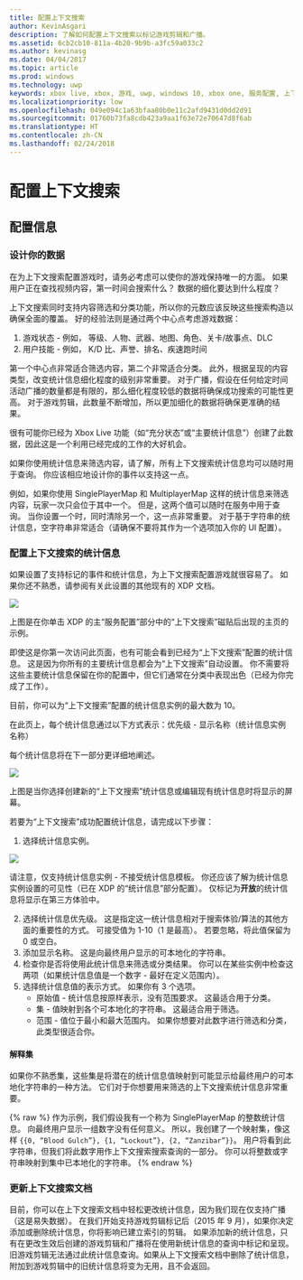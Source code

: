 ```yaml
---
title: 配置上下文搜索
author: KevinAsgari
description: 了解如何配置上下文搜索以标记游戏剪辑和广播。
ms.assetid: 6cb2cb10-811a-4b20-9b9b-a3fc59a033c2
ms.author: kevinasg
ms.date: 04/04/2017
ms.topic: article
ms.prod: windows
ms.technology: uwp
keywords: xbox live, xbox, 游戏, uwp, windows 10, xbox one, 服务配置, 上下文搜索, 游戏剪辑, 广播
ms.localizationpriority: low
ms.openlocfilehash: 049e094c1a63bfaa80b0e11c2afd9431d0dd2d91
ms.sourcegitcommit: 01760b73fa8cdb423a9aa1f63e72e70647d8f6ab
ms.translationtype: HT
ms.contentlocale: zh-CN
ms.lasthandoff: 02/24/2018
---
```

# <a name="configuring-contextual-search"></a>配置上下文搜索

## <a name="configuration-info"></a>配置信息

### <a name="designing-your-data"></a>设计你的数据
在为上下文搜索配置游戏时，请务必考虑可以使你的游戏保持唯一的方面。  如果用户正在查找视频内容，第一时间会搜索什么？  数据的细化要达到什么程度？

上下文搜索同时支持内容筛选和分类功能，所以你的元数应该反映这些搜索构造以确保全面的覆盖。  好的经验法则是通过两个中心点考虑游戏数据：
1. 游戏状态 - 例如，  等级、人物、武器、地图、角色、关卡/故事点、DLC
2. 用户技能 - 例如， K/D 比、声誉、排名、疾速跑时间

第一个中心点非常适合筛选内容，第二个非常适合分类。  此外，根据呈现的内容类型，改变统计信息细化程度的级别非常重要。  对于广播，假设在任何给定时间活动广播的数量都是有限的，那么细化程度较低的数据将确保成功搜索的可能性更高。  对于游戏剪辑，此数量不断增加，所以更加细化的数据将确保更准确的结果。

很有可能你已经为 Xbox Live 功能（如“充分状态”或“主要统计信息”）创建了此数据，因此这是一个利用已经完成的工作的大好机会。

如果你使用统计信息来筛选内容，请了解，所有上下文搜索统计信息均可以随时用于查询。  你应该相应地设计你的事件以支持这一点。

例如，如果你使用 SinglePlayerMap 和 MultiplayerMap 这样的统计信息来筛选内容，玩家一次只会位于其中一个。  但是，这两个值可以随时在服务中用于查询。  当你设置一个时，同时清除另一个，这一点非常重要。  对于基于字符串的统计信息，空字符串非常适合（请确保不要将其作为一个选项加入你的 UI 配置）。

### <a name="configuring-a-stat-for-contextual-search"></a>配置上下文搜索的统计信息
如果设置了支持标记的事件和统计信息，为上下文搜索配置游戏就很容易了。  如果你还不熟悉，请参阅有关此设置的其他现有的 XDP 文档。

![](../images/contextual_search/config02.png)

上图是在你单击 XDP 的主“服务配置”部分中的“上下文搜索”磁贴后出现的主页的示例。

即使这是你第一次访问此页面，也有可能会看到已经为“上下文搜索”配置的统计信息。  这是因为你所有的主要统计信息都会为“上下文搜索”自动设置。 你不需要将这些主要统计信息保留在你的配置中，但它们通常在分类中表现出色（已经为你完成了工作）。

目前，你可以为“上下文搜索”配置的统计信息实例的最大数为 10。

在此页上，每个统计信息通过以下方式表示：优先级 - 显示名称（统计信息实例名称）

每个统计信息将在下一部分更详细地阐述。

![](../images/contextual_search/config01.png)

上图是当你选择创建新的“上下文搜索”统计信息或编辑现有统计信息时将显示的屏幕。

若要为“上下文搜索”成功配置统计信息，请完成以下步骤：
1. 选择统计信息实例。

  ![](../images/contextual_search/config03.png)

  请注意，仅支持统计信息实例 - 不接受统计信息模板。  你还应该了解为统计信息实例设置的可见性（已在 XDP 的“统计信息”部分配置）。  仅标记为**开放**的统计信息将显示在第三方体验中。

2. 选择统计信息优先级。 这是指定这一统计信息相对于搜索体验/算法的其他方面的重要性的方式。  可接受值为 1-10（1 是最高）。  若要忽略，将此值保留为 0 或空白。
3. 添加显示名称。  这是向最终用户显示的可本地化的字符串。
4. 检查你是否将使用此统计信息来筛选或分类结果。  你可以在某些实例中检查这两项（如果统计信息值是一个数字 - 最好在定义范围内）。
5. 选择统计信息值的表示方式。  如果你有 3 个选项。
   * 原始值 - 统计信息按原样表示，没有范围要求。  这最适合用于分类。
   * 集 - 值映射到各个可本地化的字符串。  这最适合用于筛选。
   * 范围 - 值位于最小和最大范围内。  如果你想要对此数字进行筛选和分类，此类型很适合你。

#### <a name="explaining-sets"></a>解释集
如果你不熟悉集，这些集是将潜在的统计信息值映射到可能显示给最终用户的可本地化字符串的一种方法。  它们对于你想要用来筛选的上下文搜索统计信息非常重要。

{% raw %} 作为示例，我们假设我有一个称为 SinglePlayerMap 的整数统计信息。  向最终用户显示一组数字没有任何意义。  所以，我创建了一个映射集，像这样 ```{{0, “Blood Gulch”}, {1, “Lockout”}, {2, “Zanzibar”}}```。  用户将看到此字符串，但我们将此数字用作上下文搜索搜索查询的一部分。  你可以将整数或字符串映射到集中已本地化的字符串。
{% endraw %}

### <a name="updating-your-contextual-search-document"></a>更新上下文搜索文档
目前，你可以在上下文搜索文档中轻松更改统计信息，因为我们现在仅支持广播（这是易失数据）。  在我们开始支持游戏剪辑标记后（2015 年 9 月），如果你决定添加或删除统计信息，你将影响已建立索引的剪辑。  如果添加新的统计信息，只有在更改生效后创建的游戏剪辑和广播将在使用新统计信息的查询中标记和呈现。旧游戏剪辑无法通过此统计信息查询。如果从上下文搜索文档中删除了统计信息，附加到游戏剪辑中的旧统计信息将变为无用，且不会返回。
